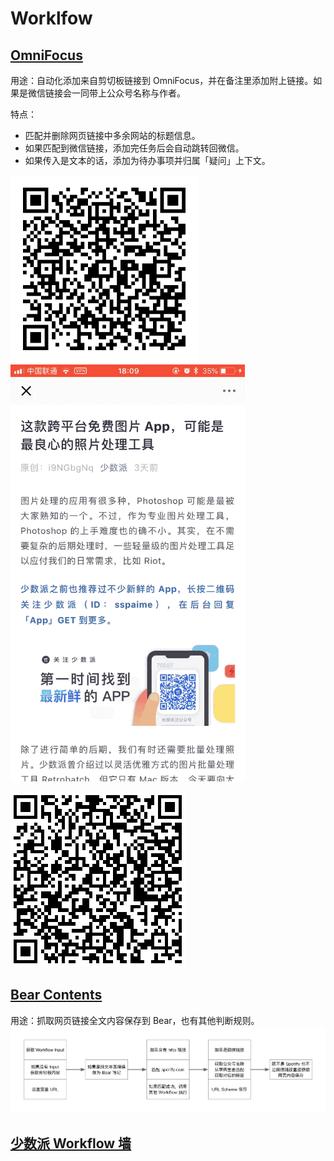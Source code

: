 # Worklfow
## [OmniFocus](https://workflow.is/workflows/0373c0fb66554d66a1b82200364ef3dc)
用途：自动化添加来自剪切板链接到 OmniFocus，并在备注里添加附上链接。如果是微信链接会一同带上公众号名称与作者。

特点：
- 匹配并删除网页链接中多余网站的标题信息。
- 如果匹配到微信链接，添加完任务后会自动跳转回微信。
- 如果传入是文本的话，添加为待办事项并归属「疑问」上下文。

![](/Workflow/PIC/OmniFocus.png)
<img src="/Workflow/PIC/OmniFocus.gif" width="375" height="667"/>

![](/Workflow/PIC/OmniFocusURLs.png)

## [Bear Contents](https://workflow.is/workflows/8caa8b8174b646c6b281b266a26f6e0f)
用途：抓取网页链接全文内容保存到 Bear，也有其他判断规则。
![](/Workflow/PIC/BearWorkflow.png)

## [少数派 Workflow 墙](http://workflow.sspai.com/#/main/workflow)